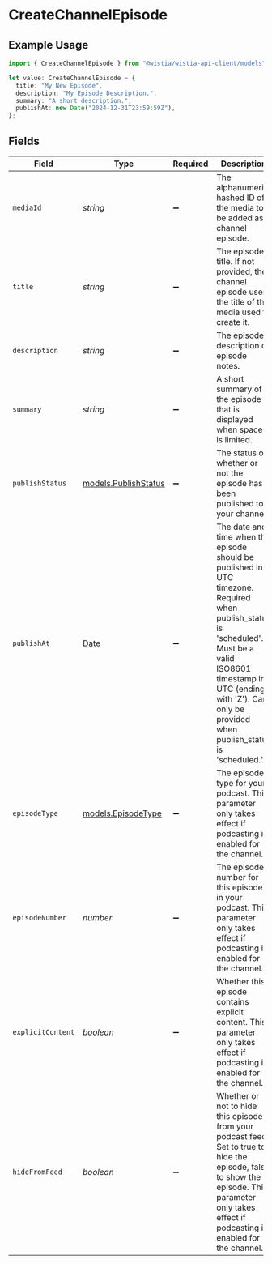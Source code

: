 # CreateChannelEpisode

## Example Usage

```typescript
import { CreateChannelEpisode } from "@wistia/wistia-api-client/models";

let value: CreateChannelEpisode = {
  title: "My New Episode",
  description: "My Episode Description.",
  summary: "A short description.",
  publishAt: new Date("2024-12-31T23:59:59Z"),
};
```

## Fields

| Field                                                                                                                                                                                                                                      | Type                                                                                                                                                                                                                                       | Required                                                                                                                                                                                                                                   | Description                                                                                                                                                                                                                                | Example                                                                                                                                                                                                                                    |
| ------------------------------------------------------------------------------------------------------------------------------------------------------------------------------------------------------------------------------------------ | ------------------------------------------------------------------------------------------------------------------------------------------------------------------------------------------------------------------------------------------ | ------------------------------------------------------------------------------------------------------------------------------------------------------------------------------------------------------------------------------------------ | ------------------------------------------------------------------------------------------------------------------------------------------------------------------------------------------------------------------------------------------ | ------------------------------------------------------------------------------------------------------------------------------------------------------------------------------------------------------------------------------------------ |
| `mediaId`                                                                                                                                                                                                                                  | *string*                                                                                                                                                                                                                                   | :heavy_minus_sign:                                                                                                                                                                                                                         | The alphanumeric hashed ID of the media to be added as a channel episode.                                                                                                                                                                  |                                                                                                                                                                                                                                            |
| `title`                                                                                                                                                                                                                                    | *string*                                                                                                                                                                                                                                   | :heavy_minus_sign:                                                                                                                                                                                                                         | The episode's title.  If not provided, the channel episode uses the title of the media used to create it.                                                                                                                                  | My New Episode                                                                                                                                                                                                                             |
| `description`                                                                                                                                                                                                                              | *string*                                                                                                                                                                                                                                   | :heavy_minus_sign:                                                                                                                                                                                                                         | The episode's description or episode notes.                                                                                                                                                                                                | My Episode Description.                                                                                                                                                                                                                    |
| `summary`                                                                                                                                                                                                                                  | *string*                                                                                                                                                                                                                                   | :heavy_minus_sign:                                                                                                                                                                                                                         | A short summary of the episode that is displayed when space is limited.                                                                                                                                                                    | A short description.                                                                                                                                                                                                                       |
| `publishStatus`                                                                                                                                                                                                                            | [models.PublishStatus](../models/publishstatus.md)                                                                                                                                                                                         | :heavy_minus_sign:                                                                                                                                                                                                                         | The status of whether or not the episode has been published to your channel.                                                                                                                                                               |                                                                                                                                                                                                                                            |
| `publishAt`                                                                                                                                                                                                                                | [Date](https://developer.mozilla.org/en-US/docs/Web/JavaScript/Reference/Global_Objects/Date)                                                                                                                                              | :heavy_minus_sign:                                                                                                                                                                                                                         | The date and time when the episode should be published in UTC timezone. Required when publish_status is 'scheduled'. Must be a valid ISO8601 timestamp in UTC (ending with 'Z').  Can only be provided when publish_status is 'scheduled.' | 2024-12-31T23:59:59Z                                                                                                                                                                                                                       |
| `episodeType`                                                                                                                                                                                                                              | [models.EpisodeType](../models/episodetype.md)                                                                                                                                                                                             | :heavy_minus_sign:                                                                                                                                                                                                                         | The episode type for your podcast.  This parameter only takes effect if podcasting is enabled for the channel.                                                                                                                             |                                                                                                                                                                                                                                            |
| `episodeNumber`                                                                                                                                                                                                                            | *number*                                                                                                                                                                                                                                   | :heavy_minus_sign:                                                                                                                                                                                                                         | The episode number for this episode in your podcast.  This parameter only takes effect if podcasting is enabled for the channel.                                                                                                           |                                                                                                                                                                                                                                            |
| `explicitContent`                                                                                                                                                                                                                          | *boolean*                                                                                                                                                                                                                                  | :heavy_minus_sign:                                                                                                                                                                                                                         | Whether this episode contains explicit content.  This parameter only takes effect if podcasting is enabled for the channel.                                                                                                                |                                                                                                                                                                                                                                            |
| `hideFromFeed`                                                                                                                                                                                                                             | *boolean*                                                                                                                                                                                                                                  | :heavy_minus_sign:                                                                                                                                                                                                                         | Whether or not to hide this episode from your podcast feed.  Set to true to hide the episode, false to show the episode.  This parameter only takes effect if podcasting is enabled for the channel.                                       |                                                                                                                                                                                                                                            |